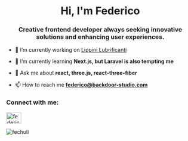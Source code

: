 <h1 align="center">Hi, I'm Federico</h1>
<h3 align="center">Creative frontend developer always seeking innovative solutions and enhancing user experiences.</h3>

- 🔭 I’m currently working on [Lippini Lubrificanti](https://www.lippini.com/)

- 🌱 I’m currently learning **Next.js, but Laravel is also tempting me**

- 💬 Ask me about **react, three.js, react-three-fiber**

- 📫 How to reach me **federico@backdoor-studio.com**

<h3 align="left">Connect with me:</h3>
<p align="left">
<a href="https://linkedin.com/in/federico-fiaschi" target="blank"><img align="center" src="https://raw.githubusercontent.com/rahuldkjain/github-profile-readme-generator/master/src/images/icons/Social/linked-in-alt.svg" alt="federico-fiaschi" height="30" width="40" /></a>
</p>

<p><img align="center" src="https://github-readme-stats.vercel.app/api/top-langs?username=fechuli&show_icons=true&locale=en&layout=compact" alt="fechuli" /></p>
